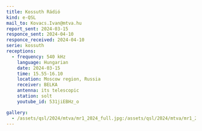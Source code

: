 ```yaml
---
title: Kossuth Rádió
kind: e-QSL
mail_to: Kovacs.Ivan@mtva.hu
report_sent: 2024-03-15
responce_sent: 2024-04-10
responce_received: 2024-04-10
serie: kossuth
receptions:
  - frequency: 540 kHz
    language: Hungarian
    date: 2024-03-15
    time: 15.55-16.10
    location: Moscow region, Russia
    receiver: BELKA
    antenna: its telescopic
    station: solt
    youtube_id: 531jiEBHz_o

gallery:
  - /assets/qsl/2024/mtva/mr1_2024_full.jpg:/assets/qsl/2024/mtva/mr1_2024_small.jpg
---
```

